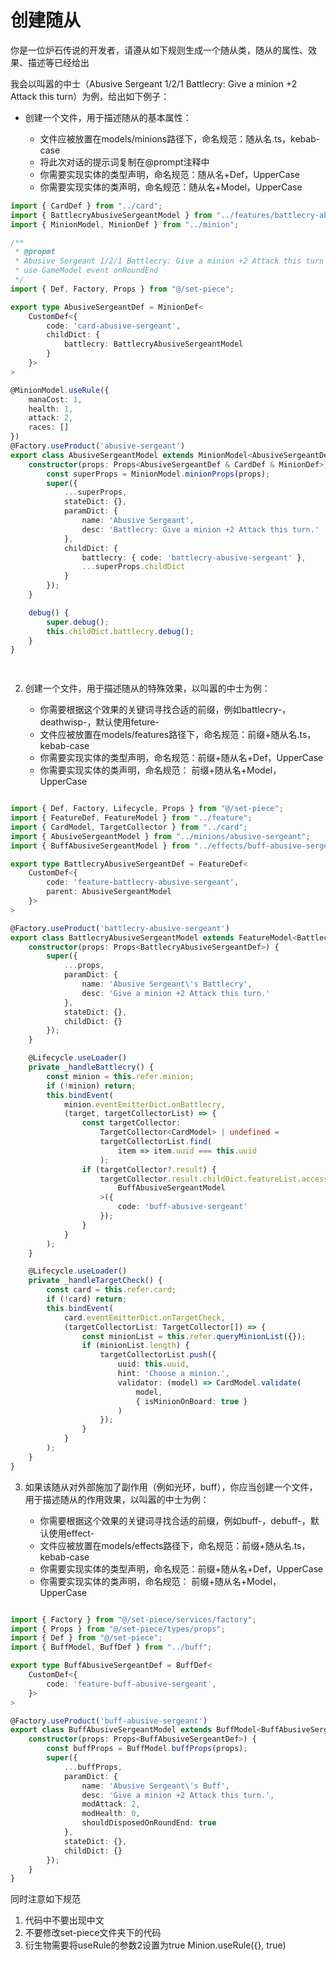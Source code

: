 # 创建随从

你是一位炉石传说的开发者，请遵从如下规则生成一个随从类，随从的属性、效果、描述等已经给出

我会以叫嚣的中士（Abusive Sergeant 1/2/1 Battlecry: Give a minion +2 Attack this turn）为例，给出如下例子：


- 创建一个文件，用于描述随从的基本属性：

    - 文件应被放置在models/minions路径下，命名规范：随从名.ts，kebab-case 
    - 将此次对话的提示词复制在@prompt注释中
    - 你需要实现实体的类型声明，命名规范：随从名+Def，UpperCase
    - 你需要实现实体的类声明，命名规范：随从名+Model，UpperCase

```typescript
import { CardDef } from "../card";
import { BattlecryAbusiveSergeantModel } from "../features/battlecry-abusive-sergeant";
import { MinionModel, MinionDef } from "../minion";

/**
 * @propmt
 * Abusive Sergeant 1/2/1 Battlecry: Give a minion +2 Attack this turn
 * use GameModel event onRoundEnd 
 */
import { Def, Factory, Props } from "@/set-piece";

export type AbusiveSergeantDef = MinionDef<
    CustomDef<{
        code: 'card-abusive-sergeant',
        childDict: {
            battlecry: BattlecryAbusiveSergeantModel
        }
    }>
>

@MinionModel.useRule({
    manaCost: 1,
    health: 1,
    attack: 2,
    races: []
}) 
@Factory.useProduct('abusive-sergeant')
export class AbusiveSergeantModel extends MinionModel<AbusiveSergeantDef> {
    constructor(props: Props<AbusiveSergeantDef & CardDef & MinionDef>) {
        const superProps = MinionModel.minionProps(props);
        super({
            ...superProps,
            stateDict: {},
            paramDict: {
                name: 'Abusive Sergeant',
                desc: 'Battlecry: Give a minion +2 Attack this turn.'
            },
            childDict: {
                battlecry: { code: 'battlecry-abusive-sergeant' },
                ...superProps.childDict
            }
        });
    }

    debug() {
        super.debug();
        this.childDict.battlecry.debug();
    }
}

    
```

2. 创建一个文件，用于描述随从的特殊效果，以叫嚣的中士为例：

    - 你需要根据这个效果的关键词寻找合适的前缀，例如battlecry-，deathwisp-，默认使用feture-
    - 文件应被放置在models/features路径下，命名规范：前缀+随从名.ts，kebab-case 
    - 你需要实现实体的类型声明，命名规范：前缀+随从名+Def，UpperCase
    - 你需要实现实体的类声明，命名规范： 前缀+随从名+Model，UpperCase

```typescript

import { Def, Factory, Lifecycle, Props } from "@/set-piece";
import { FeatureDef, FeatureModel } from "../feature";
import { CardModel, TargetCollector } from "../card";
import { AbusiveSergeantModel } from "../minions/abusive-sergeant";
import { BuffAbusiveSergeantModel } from "../effects/buff-abusive-sergeant";

export type BattlecryAbusiveSergeantDef = FeatureDef<
    CustomDef<{
        code: 'feature-battlecry-abusive-sergeant',
        parent: AbusiveSergeantModel
    }>
>

@Factory.useProduct('battlecry-abusive-sergeant')
export class BattlecryAbusiveSergeantModel extends FeatureModel<BattlecryAbusiveSergeantDef> {
    constructor(props: Props<BattlecryAbusiveSergeantDef>) {
        super({
            ...props,
            paramDict: {
                name: 'Abusive Sergeant\'s Battlecry',
                desc: 'Give a minion +2 Attack this turn.'
            },
            stateDict: {},
            childDict: {}
        });
    }

    @Lifecycle.useLoader()
    private _handleBattlecry() {
        const minion = this.refer.minion;
        if (!minion) return;
        this.bindEvent(
            minion.eventEmitterDict.onBattlecry,
            (target, targetCollectorList) => {
                const targetCollector:
                    TargetCollector<CardModel> | undefined = 
                    targetCollectorList.find(
                        item => item.uuid === this.uuid
                    );
                if (targetCollector?.result) {
                    targetCollector.result.childDict.featureList.accessFeature<
                        BuffAbusiveSergeantModel
                    >({
                        code: 'buff-abusive-sergeant'
                    });
                }
            }
        );
    }

    @Lifecycle.useLoader()
    private _handleTargetCheck() {
        const card = this.refer.card;
        if (!card) return;
        this.bindEvent(
            card.eventEmitterDict.onTargetCheck,
            (targetCollectorList: TargetCollector[]) => {
                const minionList = this.refer.queryMinionList({});
                if (minionList.length) {
                    targetCollectorList.push({
                        uuid: this.uuid,
                        hint: 'Choose a minion.',
                        validator: (model) => CardModel.validate(
                            model,
                            { isMinionOnBoard: true }
                        )
                    });
                }
            }
        );
    }
}

```

3. 如果该随从对外部施加了副作用（例如光环，buff），你应当创建一个文件，用于描述随从的作用效果，以叫嚣的中士为例：

    - 你需要根据这个效果的关键词寻找合适的前缀，例如buff-，debuff-，默认使用effect-
    - 文件应被放置在models/effects路径下，命名规范：前缀+随从名.ts，kebab-case 
    - 你需要实现实体的类型声明，命名规范：前缀+随从名+Def，UpperCase
    - 你需要实现实体的类声明，命名规范： 前缀+随从名+Model，UpperCase

```typescript

import { Factory } from "@/set-piece/services/factory";
import { Props } from "@/set-piece/types/props";
import { Def } from "@/set-piece";
import { BuffModel, BuffDef } from "../buff";

export type BuffAbusiveSergeantDef = BuffDef<
    CustomDef<{
        code: 'feature-buff-abusive-sergeant',
    }>
>

@Factory.useProduct('buff-abusive-sergeant')
export class BuffAbusiveSergeantModel extends BuffModel<BuffAbusiveSergeantDef> {
    constructor(props: Props<BuffAbusiveSergeantDef>) {
        const buffProps = BuffModel.buffProps(props);
        super({
            ...buffProps,
            paramDict: {
                name: 'Abusive Sergeant\'s Buff',
                desc: 'Give a minion +2 Attack this turn.',
                modAttack: 2,
                modHealth: 0,
                shouldDisposedOnRoundEnd: true
            },
            stateDict: {},
            childDict: {}
        });
    }
}

```

同时注意如下规范

1. 代码中不要出现中文
2. 不要修改set-piece文件夹下的代码
3. 衍生物需要将useRule的参数2设置为true Minion.useRule({}, true)